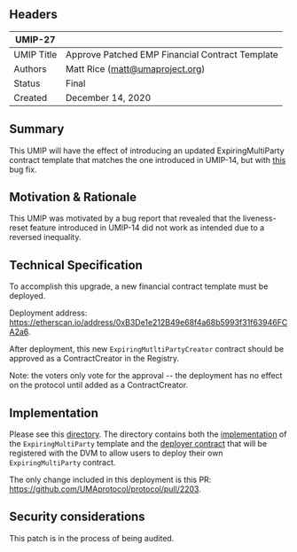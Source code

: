 ## Headers
| UMIP-27    |                                                                                                                                          |
|------------|------------------------------------------------------------------------------------------------------------------------------------------|
| UMIP Title | Approve Patched EMP Financial Contract Template              |
| Authors    | Matt Rice (matt@umaproject.org) |
| Status     | Final                                                                                                                             |
| Created    | December 14, 2020                                                                                                                           |

## Summary
This UMIP will have the effect of introducing an updated ExpiringMultiParty contract template that matches the one introduced in UMIP-14, but with [this](https://github.com/UMAprotocol/protocol/pull/2203) bug fix.

## Motivation & Rationale

This UMIP was motivated by a bug report that revealed that the liveness-reset feature introduced in UMIP-14 did not work as intended due to a reversed inequality.

## Technical Specification
To accomplish this upgrade, a new financial contract template must be deployed.

Deployment address: https://etherscan.io/address/0xB3De1e212B49e68f4a68b5993f31f63946FCA2a6.

After deployment, this new `ExpiringMutltiPartyCreator` contract should be approved as a ContractCreator in the Registry.

Note: the voters only vote for the approval -- the deployment has no effect on the protocol until added as a ContractCreator.

## Implementation

Please see this [directory](https://github.com/UMAprotocol/protocol/tree/master/core/contracts/financial-templates/expiring-multiparty). The directory contains both the [implementation](https://github.com/UMAprotocol/protocol/blob/master/core/contracts/financial-templates/expiring-multiparty/ExpiringMultiParty.sol) of the `ExpiringMultiParty` template and the [deployer contract](https://github.com/UMAprotocol/protocol/blob/master/core/contracts/financial-templates/expiring-multiparty/ExpiringMultiPartyCreator.sol) that will be registered with the DVM to allow users to deploy their own `ExpiringMultiParty` contract.

The only change included in this deployment is this PR: https://github.com/UMAprotocol/protocol/pull/2203.

## Security considerations

This patch is in the process of being audited.
